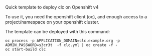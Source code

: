 Quick template to deploy clc on Openshift v4

To use it, you need the openshift client (oc), and enough access to 
a project/namespace on your openshift cluster.

The template can be deployed with this command: 
```
oc process -p APPLICATION_DOMAIN=clc.example.org -p ADMIN_PASSWORD=s3cr3t  -f clc.yml | oc create -f - 
oc start-build clc
```
